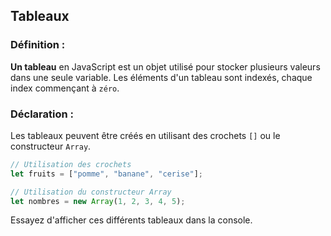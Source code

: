 ## Tableaux
### Définition : 
**Un tableau** en JavaScript est un objet utilisé pour stocker plusieurs valeurs dans une seule variable. Les éléments d'un tableau sont indexés, chaque index commençant à `zéro`.

### Déclaration : 
Les tableaux peuvent être créés en utilisant des crochets `[]` ou le constructeur `Array`.

```js
// Utilisation des crochets
let fruits = ["pomme", "banane", "cerise"];

// Utilisation du constructeur Array
let nombres = new Array(1, 2, 3, 4, 5);
```

Essayez d'afficher ces différents tableaux dans la console.